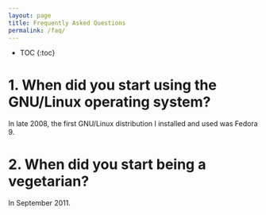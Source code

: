 ```yaml
---
layout: page
title: Frequently Asked Questions
permalink: /faq/
---
```


* TOC
{:toc}

# 1. When did you start using the GNU/Linux operating system?

In late 2008, the first GNU/Linux distribution I installed and used was Fedora 9.

# 2. When did you start being a vegetarian?

In September 2011.
